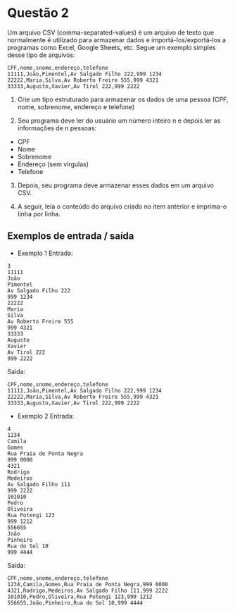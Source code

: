 # Questão 2

Um arquivo CSV (comma-separated-values) é um arquivo de texto que normalmente é utilizado para armazenar dados e importá-los/exportá-los a programas como Excel, Google Sheets, etc. Segue um exemplo simples desse tipo de arquivos:

```
CPF,nome,snome,endereço,telefone
11111,João,Pimentel,Av Salgado Filho 222,999 1234
22222,Maria,Silva,Av Roberto Freire 555,999 4321
33333,Augusto,Xavier,Av Tirol 222,999 2222
```

1. Crie um tipo estruturado para armazenar os dados de uma pessoa (CPF, nome, sobrenome, endereço e telefone)

2. Seu programa deve ler do usuário um número inteiro n e depois ler as informações de n pessoas:

* CPF
* Nome
* Sobrenome
* Endereço (sem vírgulas)
* Telefone

3. Depois, seu programa deve armazenar esses dados em um arquivo CSV.

4. A seguir, leia o conteúdo do arquivo criado no item anterior e imprima-o linha por linha.


## Exemplos de entrada / saída

* Exemplo 1
Entrada:
```
3
11111
João
Pimentel
Av Salgado Filho 222
999 1234
22222
Maria
Silva
Av Roberto Freire 555
999 4321
33333
Augusto
Xavier
Av Tirol 222
999 2222
```
Saída:
```
CPF,nome,snome,endereço,telefone
11111,João,Pimentel,Av Salgado Filho 222,999 1234
22222,Maria,Silva,Av Roberto Freire 555,999 4321
33333,Augusto,Xavier,Av Tirol 222,999 2222
```
* Exemplo 2
Entrada:
```
4
1234
Camila
Gomes
Rua Praia de Ponta Negra
999 0000
4321
Rodrigo
Medeiros
Av Salgado Filho 111
999 2222
101010
Pedro
Oliveira
Rua Potengi 123
999 1212
556655
João
Pinheiro
Rua do Sol 10
999 4444
```
Saída:
```
CPF,nome,snome,endereço,telefone
1234,Camila,Gomes,Rua Praia de Ponta Negra,999 0000
4321,Rodrigo,Medeiros,Av Salgado Filho 111,999 2222
101010,Pedro,Oliveira,Rua Potengi 123,999 1212
556655,João,Pinheiro,Rua do Sol 10,999 4444
```
